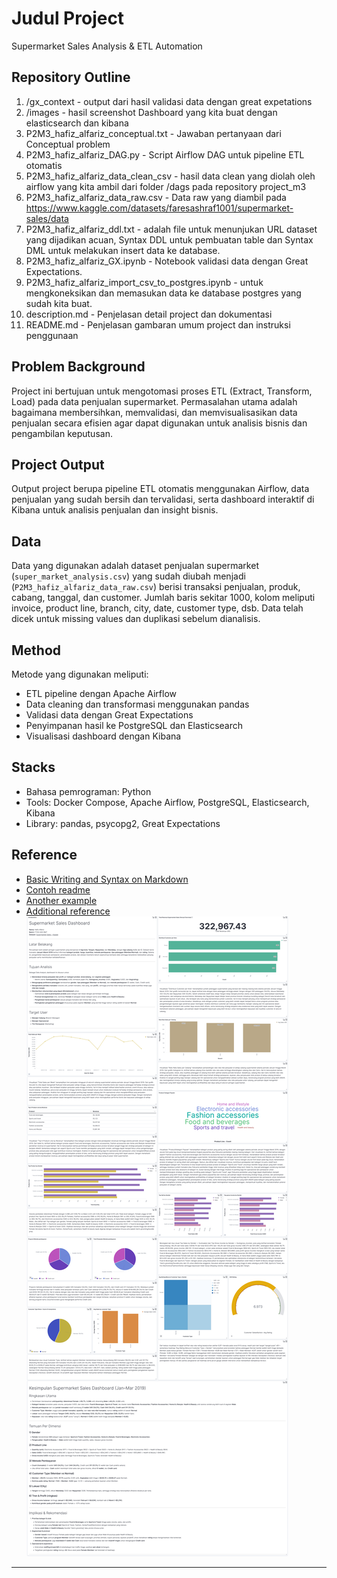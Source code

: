 # Judul Project
Supermarket Sales Analysis & ETL Automation

## Repository Outline
1. /gx_context - output dari hasil validasi data dengan great expetations
2. /images - hasil screenshot Dashboard yang kita buat dengan elasticsearch dan kibana
3. P2M3_hafiz_alfariz_conceptual.txt - Jawaban pertanyaan dari Conceptual problem
4. P2M3_hafiz_alfariz_DAG.py - Script Airflow DAG untuk pipeline ETL otomatis
5. P2M3_hafiz_alfariz_data_clean_csv - hasil data clean yang diolah oleh airflow  yang kita ambil dari folder /dags pada repository project_m3
6. P2M3_hafiz_alfariz_data_raw.csv - Data raw yang diambil pada https://www.kaggle.com/datasets/faresashraf1001/supermarket-sales/data
7. P2M3_hafiz_alfariz_ddl.txt - adalah file untuk menunjukan URL dataset yang dijadikan acuan, Syntax DDL untuk pembuatan table dan Syntax DML untuk melakukan insert data ke database.
8. P2M3_hafiz_alfariz_GX.ipynb - Notebook validasi data dengan Great Expectations.
9. P2M3_hafiz_alfariz_import_csv_to_postgres.ipynb - untuk mengkoneksikan dan memasukan data ke database postgres yang sudah kita buat.
10. description.md - Penjelasan detail project dan dokumentasi
11. README.md - Penjelasan gambaran umum project dan instruksi penggunaan


## Problem Background
Project ini bertujuan untuk mengotomasi proses ETL (Extract, Transform, Load) pada data penjualan supermarket. Permasalahan utama adalah bagaimana membersihkan, memvalidasi, dan memvisualisasikan data penjualan secara efisien agar dapat digunakan untuk analisis bisnis dan pengambilan keputusan.

## Project Output
Output project berupa pipeline ETL otomatis menggunakan Airflow, data penjualan yang sudah bersih dan tervalidasi, serta dashboard interaktif di Kibana untuk analisis penjualan dan insight bisnis.

## Data
Data yang digunakan adalah dataset penjualan supermarket (`super_market_analysis.csv`) yang sudah diubah menjadi (`P2M3_hafiz_alfariz_data_raw.csv`) berisi transaksi penjualan, produk, cabang, tanggal, dan customer. Jumlah baris sekitar 1000, kolom meliputi invoice, product line, branch, city, date, customer type, dsb. Data telah dicek untuk missing values dan duplikasi sebelum dianalisis.

## Method
Metode yang digunakan meliputi:
- ETL pipeline dengan Apache Airflow
- Data cleaning dan transformasi menggunakan pandas
- Validasi data dengan Great Expectations
- Penyimpanan hasil ke PostgreSQL dan Elasticsearch
- Visualisasi dashboard dengan Kibana

## Stacks
- Bahasa pemrograman: Python
- Tools: Docker Compose, Apache Airflow, PostgreSQL, Elasticsearch, Kibana
- Library: pandas, psycopg2, Great Expectations

## Reference
- [Basic Writing and Syntax on Markdown](https://docs.github.com/en/get-started/writing-on-github/getting-started-with-writing-and-formatting-on-github/basic-writing-and-formatting-syntax)
- [Contoh readme](https://github.com/fahmimnalfrzki/Swift-XRT-Automation)
- [Another example](https://github.com/sanggusti/final_bangkit)
- [Additional reference](https://www.freecodecamp.org/news/how-to-write-a-good-readme-file/)
![Kibana HomePage](images/OverAll.png)
---